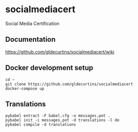 # socialmediacert

Social Media Certification

## Documentation

https://github.com/gldecurtins/socialmediacert/wiki

## Docker development setup

```
cd ~
git clone https://github.com/gldecurtins/socialmediacert
docker-compose up
```

## Translations

```
pybabel extract -F babel.cfg -o messages.pot .
pybabel init -i messages.pot -d translations -l de
pybabel compile -d translations
```
